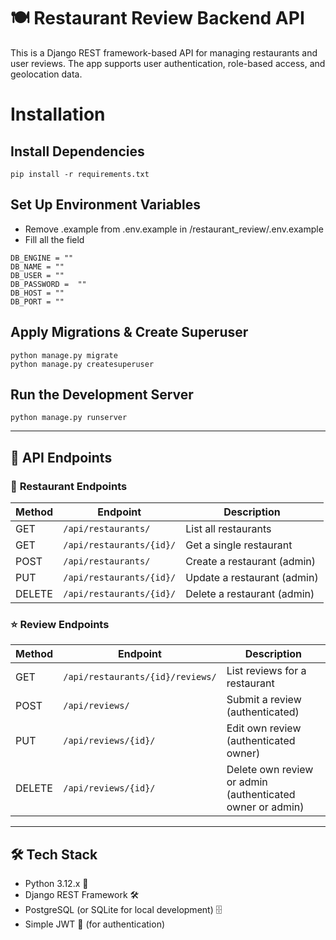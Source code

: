 # 🍽️ Restaurant Review Backend API

This is a Django REST framework-based API for managing restaurants and user reviews. The app supports user authentication, role-based access, and geolocation data.

# Installation

## Install Dependencies
```
pip install -r requirements.txt
```
## Set Up Environment Variables
- Remove .example from .env.example in /restaurant_review/.env.example
- Fill all the field
```
DB_ENGINE = ""
DB_NAME = ""
DB_USER = ""
DB_PASSWORD =  ""
DB_HOST = ""
DB_PORT = ""
```
## Apply Migrations & Create Superuser
```
python manage.py migrate
python manage.py createsuperuser
```
## Run the Development Server
```
python manage.py runserver

```

--------------------

## 🔗 **API Endpoints**

### 🏢 **Restaurant Endpoints**

| Method | Endpoint | Description |
| --- | --- | --- |
| GET | `/api/restaurants/` | List all restaurants |
| GET | `/api/restaurants/{id}/` | Get a single restaurant |
| POST | `/api/restaurants/` | Create a restaurant (admin) |
| PUT | `/api/restaurants/{id}/` | Update a restaurant (admin) |
| DELETE | `/api/restaurants/{id}/` | Delete a restaurant (admin) |

### ⭐ **Review Endpoints**

| Method | Endpoint | Description |
| --- | --- | --- |
| GET | `/api/restaurants/{id}/reviews/` | List reviews for a restaurant |
| POST | `/api/reviews/` | Submit a review (authenticated) |
| PUT | `/api/reviews/{id}/` | Edit own review (authenticated owner) |
| DELETE | `/api/reviews/{id}/` | Delete own review or admin (authenticated owner or admin) |

--------------------

## 🛠 Tech Stack
- Python 3.12.x 🐍
- Django REST Framework 🛠
- PostgreSQL (or SQLite for local development) 🗄️
- Simple JWT 🔑 (for authentication)

